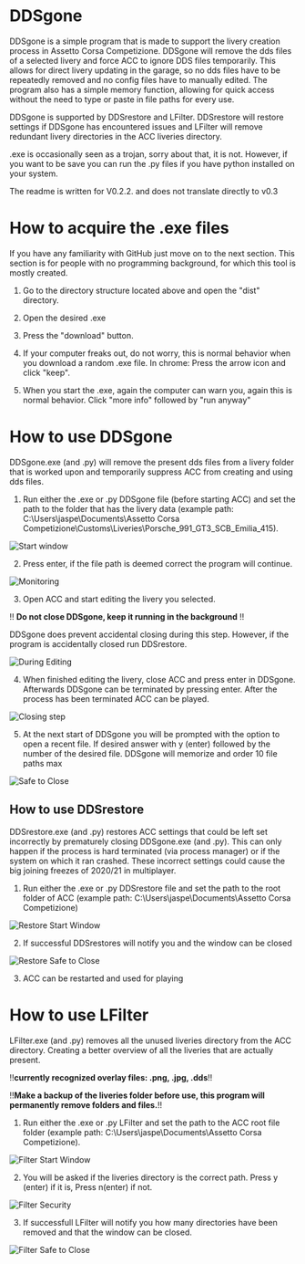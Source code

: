 # DDSgone

DDSgone is a simple program that is made to support the livery creation process in Assetto Corsa Competizione. DDSgone will remove the dds files of a selected livery and force ACC to ignore DDS files temporarily. This allows for direct livery updating in the garage, so no dds files have to be repeatedly removed and no config files have to manually edited. The program also has a simple memory function, allowing for quick access without the need to type or paste in file paths for every use. 

DDSgone is supported by DDSrestore and LFilter. DDSrestore will restore settings if DDSgone has encountered issues and LFilter will remove redundant livery directories in the ACC liveries directory.

.exe is occasionally seen as a trojan, sorry about that, it is not. However, if you want to be save you can run the .py files if you have python installed on your system.

The readme is written for V0.2.2. and does not translate directly to v0.3

# How to acquire the .exe files

If you have any familiarity with GitHub just move on to the next section. This section is for people with no programming background, for which this tool is mostly created.

1. Go to the directory structure located above and open the "dist" directory.

2. Open the desired .exe

3. Press the "download" button.

4. If your computer freaks out, do not worry, this is normal behavior when you download a random .exe file. In chrome: Press the arrow icon and click "keep".

5. When you start the .exe, again the computer can warn you, again this is normal behavior. Click "more info" followed by "run anyway" 
# How to use DDSgone

DDSgone.exe (and .py) will remove the present dds files from a livery folder that is worked upon and temporarily suppress ACC from creating and using dds files. 

1. Run either the .exe or .py DDSgone file (before starting ACC) and set the path to the folder that has the livery data (example path: C:\Users\jaspe\Documents\Assetto Corsa Competizione\Customs\Liveries\Porsche_991_GT3_SCB_Emilia_415). 

![Start window](./Images/1_startwindow.JPG?raw=true "Start Window")

2. Press enter, if the file path is deemed correct the program will continue.

![Monitoring](./Images/2_correctpath.JPG?raw=true "Monitoring")

3. Open ACC and start editing the livery you selected.

!! **Do not close DDSgone, keep it running in the background** !! 

DDSgone does prevent accidental closing during this step. However, if the program is accidentally closed run DDSrestore.

![During Editing](./Images/3_liveryediting.JPG?raw=true "During Editing")

4. When finished editing the livery, close ACC and press enter in DDSgone. Afterwards DDSgone can be terminated by pressing enter. After the process has been terminated ACC can be played.

![Closing step](./Images/4_succes.JPG?raw=true "Closing Step")

5. At the next start of DDSgone you will be prompted with the option to open a recent file. If desired answer with y (enter) followed by the number of the desired file. DDSgone will memorize and order 10 file paths max

![Safe to Close](./Images/5_memory.JPG?raw=true "Safe to Close")

## How to use DDSrestore

DDSrestore.exe (and .py) restores ACC settings that could be left set incorrectly by prematurely closing DDSgone.exe (and .py). This can only happen if the process is hard terminated (via process manager) or if the system on which it ran crashed. These incorrect settings could cause the big joining freezes of 2020/21 in multiplayer.

1. Run either the .exe or .py DDSrestore file and set the path to the root folder of ACC (example path: C:\Users\jaspe\Documents\Assetto Corsa Competizione)

![Restore Start Window](./Images/6_restorepath.JPG?raw=true "Restore Start Window")

2. If successful DDSrestores will notify you and the window can be closed

![Restore Safe to Close](./Images/7_restoresucces.JPG?raw=true "Restore Safe to Close")

3. ACC can be restarted and used for playing

# How to use LFilter

LFilter.exe (and .py) removes all the unused liveries directory from the ACC directory. Creating a better overview of all the liveries that are actually present. 

!!**currently recognized overlay files: .png, .jpg, .dds**!!

!!**Make a backup of the liveries folder before use, this program will permanently remove folders and files.**!!

1. Run either the .exe or .py LFilter and set the path to the ACC root file folder (example path: C:\Users\jaspe\Documents\Assetto Corsa Competizione).

![Filter Start Window](./Images/8_Lfilterpath.JPG?raw=true "Filter Start Window")

2. You will be asked if the liveries directory is the correct path. Press y (enter) if it is, Press n(enter) if not.

![Filter Security](./Images/9_Lfilterlocation.JPG?raw=true "Filter Security")

3. If successfull LFilter will notify you how many directories have been removed and that the window can be closed.

![Filter Safe to Close](./Images/10_Lfiltersuccess.JPG?raw=true "Filter Safe to Close")
